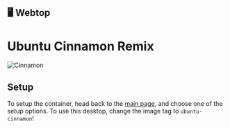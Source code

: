 ## 🖥️ Webtop
# Ubuntu Cinnamon Remix

![Cinnamon](https://i.imgur.com/1T8Htk2.png)

## Setup
To setup the container, head back to the [main page][main_repo], and choose one of the setup options. To use this desktop, change the image tag to `ubuntu-cinnamon`!


[main_repo]: https://github.com/tibor309/webtop